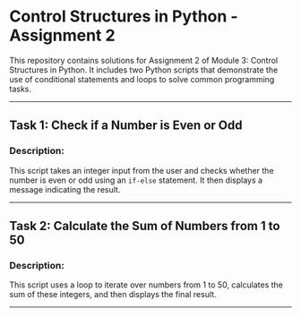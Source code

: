 # Control Structures in Python - Assignment 2

This repository contains solutions for Assignment 2 of Module 3: Control Structures in Python. It includes two Python scripts that demonstrate the use of conditional statements and loops to solve common programming tasks.

---

## Task 1: Check if a Number is Even or Odd

### Description:
This script takes an integer input from the user and checks whether the number is even or odd using an `if-else` statement. It then displays a message indicating the result.

---

## Task 2: Calculate the Sum of Numbers from 1 to 50

### Description:
This script uses a loop to iterate over numbers from 1 to 50, calculates the sum of these integers, and then displays the final result.

---

